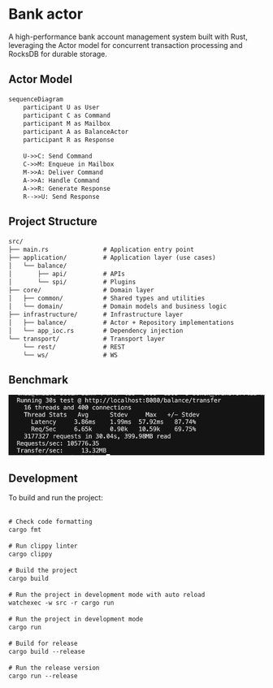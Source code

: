# Bank actor

A high-performance bank account management system built with Rust, leveraging the Actor model for concurrent transaction processing and RocksDB for durable storage.

## Actor Model

```mermaid
sequenceDiagram
    participant U as User
    participant C as Command
    participant M as Mailbox
    participant A as BalanceActor
    participant R as Response

    U->>C: Send Command
    C->>M: Enqueue in Mailbox
    M->>A: Deliver Command
    A->>A: Handle Command
    A->>R: Generate Response
    R-->>U: Send Response
```

## Project Structure

```
src/
├── main.rs               # Application entry point
├── application/          # Application layer (use cases)
│   └── balance/
│       ├── api/          # APIs
│       └── spi/          # Plugins
├── core/                 # Domain layer
│   ├── common/           # Shared types and utilities
│   └── domain/           # Domain models and business logic
├── infrastructure/       # Infrastructure layer
│   ├── balance/          # Actor + Repository implementations
│   └── app_ioc.rs        # Dependency injection
└── transport/            # Transport layer
    └── rest/             # REST
    └── ws/               # WS
```

## Benchmark

![transfer](./docs/transfer.png)

## Development

To build and run the project:

```shell

# Check code formatting
cargo fmt

# Run clippy linter
cargo clippy

# Build the project
cargo build

# Run the project in development mode with auto reload
watchexec -w src -r cargo run

# Run the project in development mode
cargo run

# Build for release
cargo build --release

# Run the release version
cargo run --release
```

